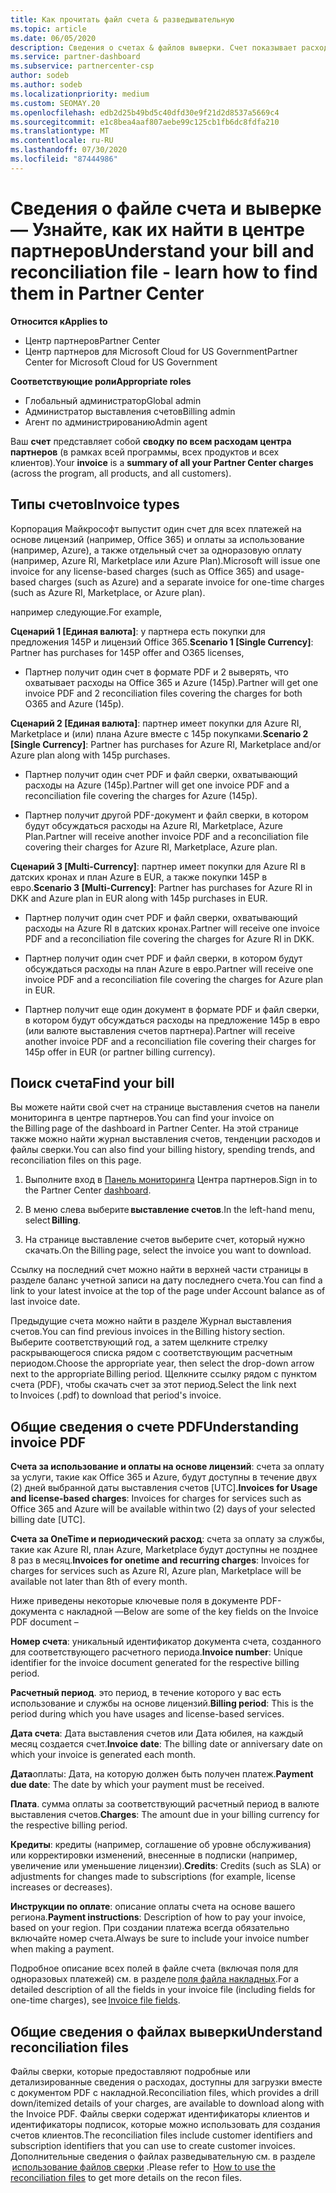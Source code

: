 ```yaml
---
title: Как прочитать файл счета & разведывательную
ms.topic: article
ms.date: 06/05/2020
description: Сведения о счетах & файлов выверки. Счет показывает расходы центра партнеров по программе, продуктам и клиентам за этот ежемесячный период.
ms.service: partner-dashboard
ms.subservice: partnercenter-csp
author: sodeb
ms.author: sodeb
ms.localizationpriority: medium
ms.custom: SEOMAY.20
ms.openlocfilehash: edb2d25b49bd5c40dfd30e9f21d2d8537a5669c4
ms.sourcegitcommit: e1c8bea4aaf807aebe99c125cb1fb6dc8fdfa210
ms.translationtype: MT
ms.contentlocale: ru-RU
ms.lasthandoff: 07/30/2020
ms.locfileid: "87444986"
---
```

# <a name="understand-your-bill-and-reconciliation-file---learn-how-to-find-them-in-partner-center"></a><span data-ttu-id="e7ac0-104">Сведения о файле счета и выверке — Узнайте, как их найти в центре партнеров</span><span class="sxs-lookup"><span data-stu-id="e7ac0-104">Understand your bill and reconciliation file - learn how to find them in Partner Center</span></span>

<span data-ttu-id="e7ac0-105">**Относится к**</span><span class="sxs-lookup"><span data-stu-id="e7ac0-105">**Applies to**</span></span>

- <span data-ttu-id="e7ac0-106">Центр партнеров</span><span class="sxs-lookup"><span data-stu-id="e7ac0-106">Partner Center</span></span>
- <span data-ttu-id="e7ac0-107">Центр партнеров для Microsoft Cloud for US Government</span><span class="sxs-lookup"><span data-stu-id="e7ac0-107">Partner Center for Microsoft Cloud for US Government</span></span>

<span data-ttu-id="e7ac0-108">**Соответствующие роли**</span><span class="sxs-lookup"><span data-stu-id="e7ac0-108">**Appropriate roles**</span></span>

- <span data-ttu-id="e7ac0-109">Глобальный администратор</span><span class="sxs-lookup"><span data-stu-id="e7ac0-109">Global admin</span></span>
- <span data-ttu-id="e7ac0-110">Администратор выставления счетов</span><span class="sxs-lookup"><span data-stu-id="e7ac0-110">Billing admin</span></span>
- <span data-ttu-id="e7ac0-111">Агент по администрированию</span><span class="sxs-lookup"><span data-stu-id="e7ac0-111">Admin agent</span></span>


<span data-ttu-id="e7ac0-112">Ваш **счет** представляет собой **сводку по всем расходам центра партнеров** (в рамках всей программы, всех продуктов и всех клиентов).</span><span class="sxs-lookup"><span data-stu-id="e7ac0-112">Your **invoice** is a **summary of all your Partner Center charges** (across the program, all products, and all customers).</span></span> 

## <a name="invoice-types"></a><span data-ttu-id="e7ac0-113">Типы счетов</span><span class="sxs-lookup"><span data-stu-id="e7ac0-113">Invoice types</span></span>

<span data-ttu-id="e7ac0-114">Корпорация Майкрософт выпустит один счет для всех платежей на основе лицензий (например, Office 365) и оплаты за использование (например, Azure), а также отдельный счет за одноразовую оплату (например, Azure RI, Marketplace или Azure Plan).</span><span class="sxs-lookup"><span data-stu-id="e7ac0-114">Microsoft will issue one invoice for any license-based charges (such as Office 365) and usage-based charges (such as Azure) and a separate invoice for one-time charges (such as Azure RI, Marketplace, or Azure plan).</span></span>

<span data-ttu-id="e7ac0-115">например следующие.</span><span class="sxs-lookup"><span data-stu-id="e7ac0-115">For example,</span></span>  

<span data-ttu-id="e7ac0-116">**Сценарий 1 [Единая валюта]**: у партнера есть покупки для предложения 145P и лицензий Office 365.</span><span class="sxs-lookup"><span data-stu-id="e7ac0-116">**Scenario 1 [Single Currency]**: Partner has purchases for 145P offer and O365 licenses,</span></span>  

- <span data-ttu-id="e7ac0-117">Партнер получит один счет в формате PDF и 2 выверять, что охватывает расходы на Office 365 и Azure (145p).</span><span class="sxs-lookup"><span data-stu-id="e7ac0-117">Partner will get one invoice PDF and 2 reconciliation files covering the charges for both O365 and Azure (145p).</span></span>  

<span data-ttu-id="e7ac0-118">**Сценарий 2 [Единая валюта]**: партнер имеет покупки для Azure RI, Marketplace и (или) плана Azure вместе с 145p покупками.</span><span class="sxs-lookup"><span data-stu-id="e7ac0-118">**Scenario 2 [Single Currency]**: Partner has purchases for Azure RI, Marketplace and/or Azure plan along with 145p purchases.</span></span>

- <span data-ttu-id="e7ac0-119">Партнер получит один счет PDF и файл сверки, охватывающий расходы на Azure (145p).</span><span class="sxs-lookup"><span data-stu-id="e7ac0-119">Partner will get one invoice PDF and a reconciliation file covering the charges for Azure (145p).</span></span> 

- <span data-ttu-id="e7ac0-120">Партнер получит другой PDF-документ и файл сверки, в котором будут обсуждаться расходы на Azure RI, Marketplace, Azure Plan.</span><span class="sxs-lookup"><span data-stu-id="e7ac0-120">Partner will receive another invoice PDF and a reconciliation file covering their charges for Azure RI, Marketplace, Azure plan.</span></span> 

<span data-ttu-id="e7ac0-121">**Сценарий 3 [Multi-Currency]**: партнер имеет покупки для Azure RI в датских кронах и план Azure в EUR, а также покупки 145P в евро.</span><span class="sxs-lookup"><span data-stu-id="e7ac0-121">**Scenario 3 [Multi-Currency]**: Partner has purchases for Azure RI in DKK and Azure plan in EUR along with 145p purchases in EUR.</span></span>

- <span data-ttu-id="e7ac0-122">Партнер получит один счет PDF и файл сверки, охватывающий расходы на Azure RI в датских кронах.</span><span class="sxs-lookup"><span data-stu-id="e7ac0-122">Partner will receive one invoice PDF and a reconciliation file covering the charges for Azure RI in DKK.</span></span> 

- <span data-ttu-id="e7ac0-123">Партнер получит один счет PDF и файл сверки, в котором будут обсуждаться расходы на план Azure в евро.</span><span class="sxs-lookup"><span data-stu-id="e7ac0-123">Partner will receive one invoice PDF and a reconciliation file covering the charges for Azure plan in EUR.</span></span> 

- <span data-ttu-id="e7ac0-124">Партнер получит еще один документ в формате PDF и файл сверки, в котором будут обсуждаться расходы на предложение 145p в евро (или валюте выставления счетов партнера).</span><span class="sxs-lookup"><span data-stu-id="e7ac0-124">Partner will receive another invoice PDF and a reconciliation file covering their charges for 145p offer in EUR (or partner billing currency).</span></span> 

## <a name="find-your-bill"></a><span data-ttu-id="e7ac0-125">Поиск счета</span><span class="sxs-lookup"><span data-stu-id="e7ac0-125">Find your bill</span></span> 

<span data-ttu-id="e7ac0-126">Вы можете найти свой счет на странице выставления счетов на панели мониторинга в центре партнеров.</span><span class="sxs-lookup"><span data-stu-id="e7ac0-126">You can find your invoice on the Billing page of the dashboard in Partner Center.</span></span> <span data-ttu-id="e7ac0-127">На этой странице также можно найти журнал выставления счетов, тенденции расходов и файлы сверки.</span><span class="sxs-lookup"><span data-stu-id="e7ac0-127">You can also find your billing history, spending trends, and reconciliation files on this page.</span></span> 

1. <span data-ttu-id="e7ac0-128">Выполните вход в [Панель мониторинга](https://partner.microsoft.com/dashboard/home) Центра партнеров.</span><span class="sxs-lookup"><span data-stu-id="e7ac0-128">Sign in to the Partner Center [dashboard](https://partner.microsoft.com/dashboard/home).</span></span> 

2. <span data-ttu-id="e7ac0-129">В меню слева выберите **выставление счетов**.</span><span class="sxs-lookup"><span data-stu-id="e7ac0-129">In the left-hand menu, select **Billing**.</span></span> 

3. <span data-ttu-id="e7ac0-130">На странице выставление счетов выберите счет, который нужно скачать.</span><span class="sxs-lookup"><span data-stu-id="e7ac0-130">On the Billing page, select the invoice you want to download.</span></span> 

<span data-ttu-id="e7ac0-131">Ссылку на последний счет можно найти в верхней части страницы в разделе баланс учетной записи на дату последнего счета.</span><span class="sxs-lookup"><span data-stu-id="e7ac0-131">You can find a link to your latest invoice at the top of the page under Account balance as of last invoice date.</span></span> 

<span data-ttu-id="e7ac0-132">Предыдущие счета можно найти в разделе Журнал выставления счетов.</span><span class="sxs-lookup"><span data-stu-id="e7ac0-132">You can find previous invoices in the Billing history section.</span></span> <span data-ttu-id="e7ac0-133">Выберите соответствующий год, а затем щелкните стрелку раскрывающегося списка рядом с соответствующим расчетным периодом.</span><span class="sxs-lookup"><span data-stu-id="e7ac0-133">Choose the appropriate year, then select the drop-down arrow next to the appropriate Billing period.</span></span> <span data-ttu-id="e7ac0-134">Щелкните ссылку рядом с пунктом счета (PDF), чтобы скачать счет за этот период.</span><span class="sxs-lookup"><span data-stu-id="e7ac0-134">Select the link next to Invoices (.pdf) to download that period's invoice.</span></span> 

## <a name="understanding-invoice-pdf"></a><span data-ttu-id="e7ac0-135">Общие сведения о счете PDF</span><span class="sxs-lookup"><span data-stu-id="e7ac0-135">Understanding invoice PDF</span></span> 

<span data-ttu-id="e7ac0-136">**Счета за использование и оплаты на основе лицензий**: счета за оплату за услуги, такие как Office 365 и Azure, будут доступны в течение двух (2) дней выбранной даты выставления счетов [UTC].</span><span class="sxs-lookup"><span data-stu-id="e7ac0-136">**Invoices for Usage and license-based charges**: Invoices for charges for services such as Office 365 and Azure will be available within two (2) days of your selected billing date [UTC].</span></span>  

<span data-ttu-id="e7ac0-137">**Счета за OneTime и периодический расход**: счета за оплату за службы, такие как Azure RI, план Azure, Marketplace будут доступны не позднее 8 раз в месяц.</span><span class="sxs-lookup"><span data-stu-id="e7ac0-137">**Invoices for onetime and recurring charges**: Invoices for charges for services such as Azure RI, Azure plan, Marketplace will be available not later than 8th of every month.</span></span>  

<span data-ttu-id="e7ac0-138">Ниже приведены некоторые ключевые поля в документе PDF-документа с накладной —</span><span class="sxs-lookup"><span data-stu-id="e7ac0-138">Below are some of the key fields on the Invoice PDF document –</span></span>

<span data-ttu-id="e7ac0-139">**Номер счета**: уникальный идентификатор документа счета, созданного для соответствующего расчетного периода.</span><span class="sxs-lookup"><span data-stu-id="e7ac0-139">**Invoice number**: Unique identifier for the invoice document generated for the respective billing period.</span></span> 

<span data-ttu-id="e7ac0-140">**Расчетный период**. это период, в течение которого у вас есть использование и службы на основе лицензий.</span><span class="sxs-lookup"><span data-stu-id="e7ac0-140">**Billing period**: This is the period during which you have usages and license-based services.</span></span> 

<span data-ttu-id="e7ac0-141">**Дата счета**: Дата выставления счетов или Дата юбилея, на каждый месяц создается счет.</span><span class="sxs-lookup"><span data-stu-id="e7ac0-141">**Invoice date**: The billing date or anniversary date on which your invoice is generated each month.</span></span> 

<span data-ttu-id="e7ac0-142">**Дата**оплаты: Дата, на которую должен быть получен платеж.</span><span class="sxs-lookup"><span data-stu-id="e7ac0-142">**Payment due date**: The date by which your payment must be received.</span></span> 

<span data-ttu-id="e7ac0-143">**Плата**. сумма оплаты за соответствующий расчетный период в валюте выставления счетов.</span><span class="sxs-lookup"><span data-stu-id="e7ac0-143">**Charges**: The amount due in your billing currency for the respective billing period.</span></span> 

<span data-ttu-id="e7ac0-144">**Кредиты**: кредиты (например, соглашение об уровне обслуживания) или корректировки изменений, внесенные в подписки (например, увеличение или уменьшение лицензии).</span><span class="sxs-lookup"><span data-stu-id="e7ac0-144">**Credits**: Credits (such as SLA) or adjustments for changes made to subscriptions (for example, license increases or decreases).</span></span> 

<span data-ttu-id="e7ac0-145">**Инструкции по оплате**: описание оплаты счета на основе вашего региона.</span><span class="sxs-lookup"><span data-stu-id="e7ac0-145">**Payment instructions**: Description of how to pay your invoice, based on your region.</span></span> <span data-ttu-id="e7ac0-146">При создании платежа всегда обязательно включайте номер счета.</span><span class="sxs-lookup"><span data-stu-id="e7ac0-146">Always be sure to include your invoice number when making a payment.</span></span> 

<span data-ttu-id="e7ac0-147">Подробное описание всех полей в файле счета (включая поля для одноразовых платежей) см. в разделе [поля файла накладных](invoice-file.md).</span><span class="sxs-lookup"><span data-stu-id="e7ac0-147">For a detailed description of all the fields in your invoice file (including fields for one-time charges), see [Invoice file fields](invoice-file.md).</span></span> 

## <a name="understand-reconciliation-files"></a><span data-ttu-id="e7ac0-148">Общие сведения о файлах выверки</span><span class="sxs-lookup"><span data-stu-id="e7ac0-148">Understand reconciliation files</span></span>

 <span data-ttu-id="e7ac0-149">Файлы сверки, которые предоставляют подробные или детализированные сведения о расходах, доступны для загрузки вместе с документом PDF с накладной.</span><span class="sxs-lookup"><span data-stu-id="e7ac0-149">Reconciliation files, which provides a drill down/itemized details of your charges, are available to download along with the Invoice PDF.</span></span> <span data-ttu-id="e7ac0-150">Файлы сверки содержат идентификаторы клиентов и идентификаторы подписок, которые можно использовать для создания счетов клиентов.</span><span class="sxs-lookup"><span data-stu-id="e7ac0-150">The reconciliation files include customer identifiers and subscription identifiers that you can use to create customer invoices.</span></span> <span data-ttu-id="e7ac0-151">Дополнительные сведения о файлах разведывательную см. в разделе  [использование файлов сверки](use-the-reconciliation-files.md) .</span><span class="sxs-lookup"><span data-stu-id="e7ac0-151">Please refer to  [How to use the reconciliation files](use-the-reconciliation-files.md) to get more details on the recon files.</span></span> 
